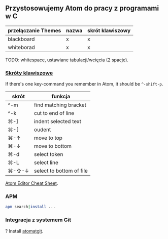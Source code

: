 ## Przystosowujemy Atom do pracy z programami w C

| przełączanie Themes  | nazwa | skrót klawiszowy |
|----------------------|-------|------------------|
| blackboard           | x     | x                |
| whiteborad           | x     | x                |

TODO: whitespace, ustawiane tabulacji/wcięcia (2 spacje).

### [Skróty klawiszowe](http://sweetme.at/2014/03/10/atom-editor-cheat-sheet/)

If there's one key-command you remember in Atom, it should be `^-shift-p`.

| skrót    | funkcja                  |
|----------|--------------------------|
|  ^-m     | find matching bracket    |
|  ^-k     | cut to end of line       |
|  ⌘-]    |  indent selected text     |
|  ⌘-[    |  oudent                   |
|  ⌘-↑    |  move to top              |
|  ⌘-↓    |  move to bottom           |
|  ⌘-d    |  select token             |
|  ⌘-L    |  select line              |
|  ⌘-⇧-↓ |  select to bottom of file |

[Atom Editor Cheat Sheet](http://d2wy8f7a9ursnm.cloudfront.net/atom-editor-cheat-sheet.pdf).

### APM

```sh
apm search|install ...
```

### Integracja z systemem Git

? Install [atomatgit](https://github.com/diiq/atomatigit).
